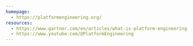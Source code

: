 ```yaml
---
homepage:
  - https://platformengineering.org/
resources:
  - https://www.gartner.com/en/articles/what-is-platform-engineering
  - https://www.youtube.com/@PlatformEngineering
---
```

